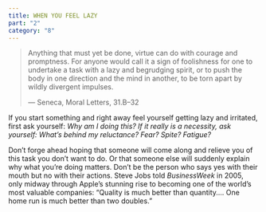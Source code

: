 ```yaml
---
title: WHEN YOU FEEL LAZY
part: "2"
category: "8"
---
```


> Anything that must yet be done, virtue can do with courage and promptness. For anyone would call it a sign of foolishness for one to undertake a task with a lazy and begrudging spirit, or to push the body in one direction and the mind in another, to be torn apart by wildly divergent impulses.
>
> — Seneca, Moral Letters, 31.B–32

If you start something and right away feel yourself getting lazy and irritated, first ask yourself: _Why am I doing this? If it really is a necessity, ask yourself: What’s behind my reluctance? Fear? Spite? Fatigue?_

Don’t forge ahead hoping that someone will come along and relieve you of this task you don’t want to do. Or that someone else will suddenly explain why what you’re doing matters. Don’t be the person who says yes with their mouth but no with their actions. Steve Jobs told _BusinessWeek_ in 2005, only midway through Apple’s stunning rise to becoming one of the world’s most valuable companies: “Quality is much better than quantity.... One home run is much better than two doubles.”
